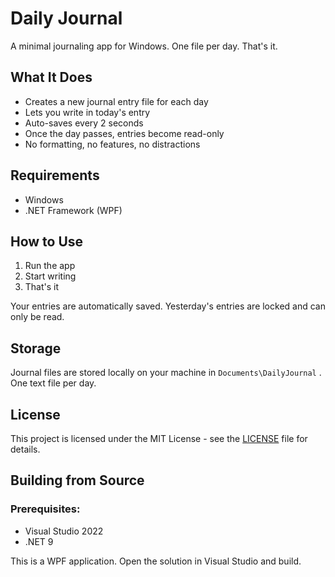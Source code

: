 # Daily Journal

A minimal journaling app for Windows. One file per day. That's it.

## What It Does

- Creates a new journal entry file for each day
- Lets you write in today's entry
- Auto-saves every 2 seconds
- Once the day passes, entries become read-only
- No formatting, no features, no distractions

## Requirements

- Windows
- .NET Framework (WPF)

## How to Use

1. Run the app
2. Start writing
3. That's it

Your entries are automatically saved. Yesterday's entries are locked and can only be read.

## Storage

Journal files are stored locally on your machine in `Documents\DailyJournal` . One text file per day.

## License

This project is licensed under the MIT License - see the [LICENSE](LICENSE) file for details.

## Building from Source

### Prerequisites:
- Visual Studio 2022
- .NET 9

This is a WPF application. Open the solution in Visual Studio and build.
